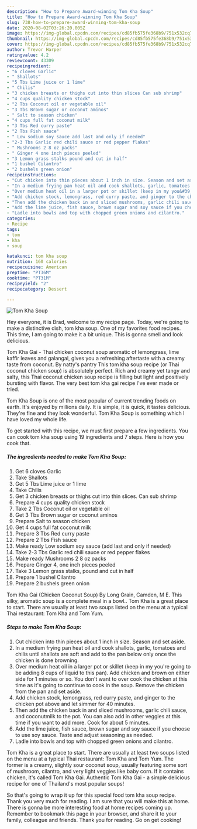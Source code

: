 ```yaml
---
description: "How to Prepare Award-winning Tom Kha Soup"
title: "How to Prepare Award-winning Tom Kha Soup"
slug: 738-how-to-prepare-award-winning-tom-kha-soup
date: 2020-08-02T03:26:20.005Z
image: https://img-global.cpcdn.com/recipes/cd85fb575fe368b9/751x532cq70/tom-kha-soup-recipe-main-photo.jpg
thumbnail: https://img-global.cpcdn.com/recipes/cd85fb575fe368b9/751x532cq70/tom-kha-soup-recipe-main-photo.jpg
cover: https://img-global.cpcdn.com/recipes/cd85fb575fe368b9/751x532cq70/tom-kha-soup-recipe-main-photo.jpg
author: Trevor Harper
ratingvalue: 4.2
reviewcount: 43309
recipeingredient:
- "6 cloves Garlic"
- " Shallots"
- "5 Tbs Lime juice or 1 lime"
- " Chilis"
- "3 chicken breasts or thighs cut into thin slices Can sub shrimp"
- "4 cups quality chicken stock"
- "2 Tbs Coconut oil or vegetable oil"
- "3 Tbs Brown sugar or coconut aminos"
- " Salt to season chicken"
- "4 cups full fat coconut milk"
- "3 Tbs Red curry paste"
- "2 Tbs Fish sauce"
- " Low sodium soy sauce add last and only if needed"
- "2-3 Tbs Garlic red chili sauce or red pepper flakes"
- " Mushrooms 2 8 oz packs"
- " Ginger 4 one inch pieces peeled"
- "3 Lemon grass stalks pound and cut in half"
- "1 bushel Cilantro"
- "2 bushels green onion"
recipeinstructions:
- "Cut chicken into thin pieces about 1 inch in size. Season and set aside."
- "In a medium frying pan heat oil and cook shallots, garlic, tomatoes and chilis until shallots are soft and add to the pan below only once the chicken is done browning."
- "Over medium heat oil in a larger pot or skillet (keep in my you&#39;re going to be adding 8 cups of liquid to this pan). Add chicken and brown on either side for 1 minutes or so. You don&#39;t want to over cook the chicken at this time as it&#39;s going to continue to cook in the soup. Remove the chicken from the pan and set aside."
- "Add chicken stock, lemongrass, red curry paste, and ginger to the chicken pot above and let simmer for 40 minutes."
- "Then add the chicken back in and sliced mushrooms, garlic chili sauce, and coconutmilk to the pot. You can also add in other veggies at this time if you want to add more. Cook for about 5 minutes."
- "Add the lime juice, fish sauce, brown sugar and soy sauce if you choose to use soy sauce. Taste and adjust seasoning as needed."
- "Ladle into bowls and top with chopped green onions and cilantro."
categories:
- Recipe
tags:
- tom
- kha
- soup

katakunci: tom kha soup 
nutrition: 160 calories
recipecuisine: American
preptime: "PT36M"
cooktime: "PT31M"
recipeyield: "2"
recipecategory: Dessert

---
```



![Tom Kha Soup](https://img-global.cpcdn.com/recipes/cd85fb575fe368b9/751x532cq70/tom-kha-soup-recipe-main-photo.jpg)

Hey everyone, it is Brad, welcome to my recipe page. Today, we're going to make a distinctive dish, tom kha soup. One of my favorites food recipes. This time, I am going to make it a bit unique. This is gonna smell and look delicious.

Tom Kha Gai - Thai chicken coconut soup aromatic of lemongrass, lime kaffir leaves and galangal, gives you a refreshing aftertaste with a creamy taste from coconut. By natty&#39;s pantry This tom kha soup recipe (or Thai coconut chicken soup) is absolutely perfect. Rich and creamy yet tangy and salty, this Thai coconut chicken soup recipe is filling but light and positively bursting with flavor. The very best tom kha gai recipe I&#39;ve ever made or tried.

Tom Kha Soup is one of the most popular of current trending foods on earth. It's enjoyed by millions daily. It is simple, it is quick, it tastes delicious. They're fine and they look wonderful. Tom Kha Soup is something which I have loved my whole life.


To get started with this recipe, we must first prepare a few ingredients. You can cook tom kha soup using 19 ingredients and 7 steps. Here is how you cook that.

<!--inarticleads1-->

##### The ingredients needed to make Tom Kha Soup:

1. Get 6 cloves Garlic
1. Take  Shallots
1. Get 5 Tbs Lime juice or 1 lime
1. Take  Chilis
1. Get 3 chicken breasts or thighs cut into thin slices. Can sub shrimp
1. Prepare 4 cups quality chicken stock
1. Take 2 Tbs Coconut oil or vegetable oil
1. Get 3 Tbs Brown sugar or coconut aminos
1. Prepare  Salt to season chicken
1. Get 4 cups full fat coconut milk
1. Prepare 3 Tbs Red curry paste
1. Prepare 2 Tbs Fish sauce
1. Make ready  Low sodium soy sauce (add last and only if needed)
1. Take 2-3 Tbs Garlic red chili sauce or red pepper flakes
1. Make ready  Mushrooms 2 8 oz packs
1. Prepare  Ginger 4, one inch pieces peeled
1. Take 3 Lemon grass stalks, pound and cut in half
1. Prepare 1 bushel Cilantro
1. Prepare 2 bushels green onion


Tom Kha Gai (Chicken Coconut Soup) By Long Grain, Camden, M E. This silky, aromatic soup is a complete meal in a bowl.. Tom Kha is a great place to start. There are usually at least two soups listed on the menu at a typical Thai restaurant: Tom Kha and Tom Yum. 

<!--inarticleads2-->

##### Steps to make Tom Kha Soup:

1. Cut chicken into thin pieces about 1 inch in size. Season and set aside.
1. In a medium frying pan heat oil and cook shallots, garlic, tomatoes and chilis until shallots are soft and add to the pan below only once the chicken is done browning.
1. Over medium heat oil in a larger pot or skillet (keep in my you&#39;re going to be adding 8 cups of liquid to this pan). Add chicken and brown on either side for 1 minutes or so. You don&#39;t want to over cook the chicken at this time as it&#39;s going to continue to cook in the soup. Remove the chicken from the pan and set aside.
1. Add chicken stock, lemongrass, red curry paste, and ginger to the chicken pot above and let simmer for 40 minutes.
1. Then add the chicken back in and sliced mushrooms, garlic chili sauce, and coconutmilk to the pot. You can also add in other veggies at this time if you want to add more. Cook for about 5 minutes.
1. Add the lime juice, fish sauce, brown sugar and soy sauce if you choose to use soy sauce. Taste and adjust seasoning as needed.
1. Ladle into bowls and top with chopped green onions and cilantro.


Tom Kha is a great place to start. There are usually at least two soups listed on the menu at a typical Thai restaurant: Tom Kha and Tom Yum. The former is a creamy, slightly sour coconut soup, usually featuring some sort of mushroom, cilantro, and very light veggies like baby corn. If it contains chicken, it&#39;s called Tom Kha Gai. Authentic Tom Kha Gai - a simple delicious recipe for one of Thailand&#39;s most popular soups! 

So that's going to wrap it up for this special food tom kha soup recipe. Thank you very much for reading. I am sure that you will make this at home. There is gonna be more interesting food at home recipes coming up. Remember to bookmark this page in your browser, and share it to your family, colleague and friends. Thank you for reading. Go on get cooking!
